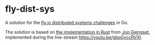 # fly-dist-sys

A solution for the [fly.io distributed systems challenges][1] in Go.

The solution is based on [the implementation in Rust][2] from [Jon Gjengset][jonhoo], implemented during the live-stream https://youtu.be/gboGyccRVXI.

[1]: https://fly.io/dist-sys/
[2]: https://github.com/jonhoo/rustengan
[jonhoo]: https://thesquareplanet.com/
